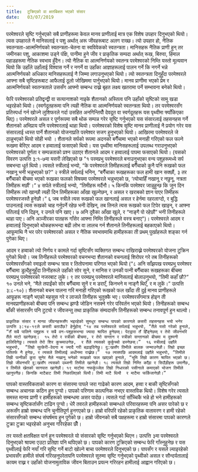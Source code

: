```yaml
---
title:  टुक्रिएको वा क्षतबिक्षत भएको संसार
date:   03/07/2019
---
```


परमेश्वरले सृष्टि गर्नुभएको सबै प्राणीहरूमा केवल मानव प्राणीलाई मात्र एक विशेष उपहार दिनुभएको थियो। त्यस उपहारले नै मानिसलाई र पशु अर्थात् अरू जीवहरूबाट अलग राख्छ। त्यो उपहार हो, नैतिक स्वतन्त्रता-आत्मनिर्णयको स्वतन्त्रता-चेतना वा स्वविवेकको स्वतन्त्रता। मानिसहरू नैतिक प्राणी हुन् तर जमीनका पशु, आकाशमा उड्ने पंक्षि, पानीमा हुने जीव र प्राकृतिक सम्पदा अर्थात् रूख, बिरुवा, हिमाल पहाडहरूमा नैतिक स्वभाव हुँदैन। त्यो नैतिक वा आत्मनिर्णयको स्वतन्त्र परमेश्वरको निम्ति यस्तो मूल्यवान थियो कि उहाँले उहाँलाई विश्वास गर्ने र नगर्ने वा उहाँका आज्ञाहरूलाई पालन गर्ने कि नगर्ने भन्ने आत्मनिर्णयको अधिकार मानिसहरूलाई नै जिम्मा लगाउनुभएको थियो। त्यो स्वतन्त्रता दिनुहुँदा परमेश्वरले आफ्ना सबै सृष्टिहरूबाट आफैलाई ठूलो जोखिममा पार्नुभएको थियो। मानव प्राणीमा भएको प्रेम र आत्मनिर्णयको स्वतन्त्रताले उससँग आफ्नो सम्बन्ध राख्ने बृहत लक्ष्य खतरामा पर्ने सम्भावना बनेको थियो।

फेरि परमेश्वरको प्रतिद्वन्द्वी वा सत्यानाशको  नाइके शैतानको अस्तित्व पनि उहाँको सृष्टिको सामु खडा भइरहेको थियो। (स्वर्गदूतहरूमा पनि त्यही नैतिक वा आत्मनिर्णयको स्वतन्त्रता थियो। तर परमेश्वरसँग प्रतिस्पर्धा गर्न खोज्ने लुशिफरले गर्दा उसहित अनगिन्तियौँ देवदूत वा स्वर्गदूतहरू यस पृथ्वीमा फ्याँकिएका थिए)। परमेश्वरले असल र पूर्णरूपमा सबै थोक सम्पन्न गरेर सृष्टि गर्नुभएको यस संसारलाई तहसनहस गर्ने शैतानको अभिप्राय पनि परमेश्वरलाई थाहा थियो। परमेश्वरको विशेष सृष्टि मानव प्राणीलाई नै प्रयोग गरेर यस संसारलाई ध्वस्त पार्ने शैतानको योजनाप्रति परमेश्वर सजग हुनुभएको थियो। आखिरमा परमेश्वरले जे ठान्नुभएको थियो सोही भयो । शैतानले सर्पको रूपमा अदनको बगैँचामा भएको मनाही गरिएको फल फल्ने रूखमा बेरिएर आदम र हव्वालाई फसाएको थियो। यस पृथ्वीमा मानिसहरूलाई उपलब्ध गराउनुभएको परमेश्वरको पूर्णता र सम्पन्नताको प्रश्न उठाएर शैतानले आदम र हव्वालाई पापमा फसाएको थियो। (यसको विवरण उत्पत्ति ३:१-७मा यसरी लेखिएको छ "१ परमप्रभु परमेश्वरले बनाउनुभएका वन्य पशुहरूमध्ये सर्प सबभन्दा धूर्त थियो। त्यसले स्त्रीलाई भन्यो, “के परमेश्वरले तिमीहरूलाई बगैँचाको कुनै पनि रूखको फल नखानू भनी भन्नुभएको छ?”  २ स्त्रीले सर्पलाई भनिन्, “बगैँचाका रूखहरूका फल हामी खान सक्छौं, ३ तर बगैँचाको बीचमा भएको रूखका फलको विषयमा परमेश्वरले भन्नुभएको छ, ‘त्योचाहिँ नखानू र नछुनू, नत्रता तिमीहरू मर्छौ’।” ४ सर्पले स्त्रीलाई भन्यो, “तिमीहरू मर्दैनौ। ५ किनकि परमेश्वर जान्नुहुन्छ कि जुन दिन तिमीहरू त्यो खान्छौ त्यही दिन तिमीहरूका आँखा खुल्नेछन्, र असल र खराबको ज्ञान पाएर तिमीहरू परमेश्वरजस्तै हुनेछौ।”  ६ जब स्त्रीले त्यस रूखको फल खानलाई असल र हेर्नमा रहरलाग्दो, र बुद्धि पाउनलाई त्यस रूखको चाह गर्नुपर्ने रहेछ भनी देखिन्, तब तिनले त्यस रूखको फल टिपेर खाइन्, र आफ्ना पतिलाई पनि दिइन्, र उनले पनि खाए। ७ अनि दुवैका आँखा खुले, र “नाङ्गै पो रहेछौं” भनी तिनीहरूले थाहा पाए। अनि अञ्जीरका पातहरू गाँसेर आफ्ना निम्ति तिनीहरूले वस्त्र बनाए")। परमेश्वरले आदम र हव्वालाई दिनुभएको थोकहरूभन्दा बढी लोभ वा लालच गर्न शैतानले तिनीहरूलाई बहकाएको थियो। आफूमाथि नै भर परेर परमेश्वरको असल र नैतिक स्वभावमाथि हामीहरूका ती प्रथम् पुर्खाहरूले शङ्का गर्न पुगेका थिए।

आदम र हव्वाको त्यो निर्णय र कामले गर्दा सृष्टिसँग व्यक्तिगत सम्बन्ध राखिराख्ने परमेश्वरको योजना टुक्रिन पुगेको थियो। जब तिनीहरूले परमेश्वरको वचनभन्दा शैतानको वचनलाई शिरोपर गरे तब तिनीहरूको परमेश्वरसँगको रमाइलो सम्बन्ध त्रास र तितोपनामा परिणत भएको थियो ("८ अनि साँझपख परमप्रभु परमेश्वर बगैँचामा डुल्दैहुनुहुँदा तिनीहरूले उहाँको सोर सुने, र मानिस र उनकी पत्नी बगैँचाका रूखहरूका बीचमा परमप्रभु परमेश्वरको नजरबाट लुके। ९ तर परमप्रभु परमेश्वरले मानिसलाई बोलाउनुभयो, “तिमी कहाँ छौ?”  १० उनले भने, “मैले तपाईंको सोर बगैँचामा सुनें र म डराएँ, किनभने म नाङ्गै थिएँ, र म लुकें।”  उत्पत्ति ३:८-१०)। शैतानको बचन पालना गरि मनाही गरिएको रूखको फल खाँदा ती दुई मानव प्राणीहरूले आफूहरू नाङ्गै भएको महसुस गरे र लाजले तिनीहरू भुतुक्कै भए। परमेश्वरसँगमात्र होइन ती मानवप्राणीहरूको बीचमा पनि सम्बन्ध झण्डै जोडिन नसक्ने गरेर परिवर्तन भएको थियो। तिनीहरूको सम्बन्ध बाँकी संसारसँग पनि टुट्यो र जीवजन्तु तथा प्राकृतिक संम्पदासँग तिनीहरूको सम्बन्ध तनावपूर्ण हुन थाल्यो।

`प्राकृतिक संसार र मानव जीवनहरूसँग भइरहेको सुमधुर सम्बन्ध पापको कारणले कसरी तहसनहस भयो भनेर उत्पत्ति ३:१४-१९ले कसरी बताउँछ? हेर्नुहोस् "१४ तब परमेश्वरले सर्पलाई भन्नुभयो, “तैंले यसो गरेको हुनाले, “तँ सबै पालिने पशुहरू र सबै वन-पशुहरूभन्दा ज्यादा श्रापित हुनेछस्। पेटद्वारा तँ हिँड्नेछस् र तेरो जीवनभरि तैंले माटो खानेछस्।  १५ तेरो र स्त्रीको बीचमा, र तेरो सन्तान र स्त्रीको सन्तानको बीचमा म दुश्मनी हालिदिनेछु। त्यसले तेरो शिर कुच्च्याउनेछ,  र तैंले त्यसको कुर्कुच्चो डस्नेछस्।”  १६ स्त्रीलाई उहाँले भन्नुभयो,  “तिम्रो सुत्केरी-वेदना म ज्यादै गरी बढ़ाइदिनेछु। दु:खसँग तिमीले बालक जन्माउनेछौ। तिम्रो इच्छा पतितर्फ नै हुनेछ, र त्यसले तिमीलाई अधीनमा राख्नेछ।”  १७ त्यसपछि आदमलाई उहाँले भन्नुभयो, “तिमीले तिम्री पत्नीको कुरा सुनेर मैले नखानू भनेको रूखको फल खाएको हुनाले, “भूमि तिम्रो कारण श्रापित भएको छ। तिम्रो जीवनभरि दु:खसँग त्यसको उब्जनी तिमीले खानेछौ। १८ त्यसले तिम्रो निम्ति काँढ़ा र सिउँड़ीहरू उमार्नेछ, र तिमीले खेतको सागपात खानेछौ। १९ माटोमा नफर्कुञ्जेल तिम्रो निधारको पसीनाले कमाएको भोजन तिमीले खानुपर्नेछ। किनकि माटैबाट तिमी निकालिएको थियौ। तिमी माटै थियौ  र माटैमा फर्किजानेछौ।”`  

पापको वास्तविकताको कारण वा संसारमा पापले जरा गाढेको कारण आदम, हव्वा र बाकी सृष्टिसँगको सम्बन्ध अचानक कठिन हुन पुग्यो। पापको परिणाम काल्पनिक नभएर वास्तविक थियो। विशेष गरेर त्यसले समस्त मानव प्राणी र हामीहरूको सम्बन्धमा असर पार्दछ। त्यसले गर्दा साँच्चिकै भन्ने हो भने हामीहरूको सम्बन्ध सृष्टिकर्तासँग टाढिन पुग्यो। धेरै तवरले हामीहरूको सम्बन्धले परिवारहरूमा पनि असर पारेको छ र अरूसँग हाम्रो  सम्बन्ध पनि चुनौतिपूर्ण हुनगएको छ। हाम्रो वरिपरि रहेको प्राकृतिक वातावरण र हामी रहेको संसारसँगको सम्बन्ध संघर्षमय हुन पुगेको छ। हाम्रो जीवनको सबै पक्षहरूमा र हाम्रो संसारमा पापको कारणले टुक्रा टुक्रा भइरहेको अनुभव गरिरहेका छौँ।

तर यस्तो क्षतविक्षत पार्न हुन परमेश्वरले यो संसारको सृष्टि गर्नुभएको थिएन। उत्पत्ति ३मा परमेश्वरले दिनुभएको श्रापमा एउटा प्रतिज्ञा पनि थपिएको छ। पापको कारण टुक्रिएको सम्बन्ध फेरि गाँस्नुहुनेछ र यस पृथ्वीलाई फेरि नयाँ गरि सृष्टि गर्ने बाटो खोल्ने बाचा परमेश्वरले दिनुभएको छ। पापसँग र यसले ल्याइरहेको प्रभावसँग हामीले संघर्ष गरिरहनुपरेतापनि परमेश्वरले सुरुमा सृष्टि गर्नुभएको पृथ्वीको असल र सौन्दर्यतालाई कायम राख्न र उहाँको योजनामुताविक जीवन बिताउन प्रयत्न गरिरहन हामीलाई आह्वान गरिएको छ।
